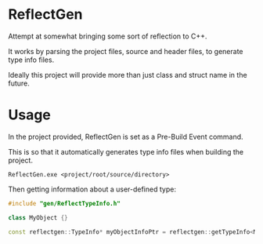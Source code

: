 # ReflectGen
Attempt at somewhat bringing some sort of reflection to C++.

It works by parsing the project files, source and header files, to generate type info files.

Ideally this project will provide more than just class and struct name in the future.

# Usage
In the project provided, ReflectGen is set as a Pre-Build Event command.

This is so that it automatically generates type info files when building the project.

```
ReflectGen.exe <project/root/source/directory>
```

Then getting information about a user-defined type:

```cpp
#include "gen/ReflectTypeInfo.h"

class MyObject {}

const reflectgen::TypeInfo* myObjectInfoPtr = reflectgen::getTypeInfo<MyObject>();
```
